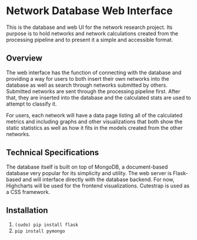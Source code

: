 # Network Database Web Interface
This is the database and web UI for the network research project.  Its purpose is to hold networks and network calculations created from the processing pipeline and to present it a simple and accessible format.

## Overview
The web interface has the function of connecting with the database and providing a way for users to both insert their own networks into the database as well as search through networks submitted by others.  Submitted networks are sent through the processing pipeline first.  After that, they are inserted into the database and the calculated stats are used to attempt to classify it.

For users, each network will have a data page listing all of the calculated metrics and including graphs and other visualizations that both show the static statistics as well as how it fits in the models created from the other networks.

## Technical Specifications
The database itself is built on top of MongoDB, a document-based database very popular for its simplicity and utility.  The web server is Flask-based and will interface directly with the database backend.  For now, Highcharts will be used for the frontend visualizations.  Cutestrap is used as a CSS framework.

## Installation
1. `(sudo) pip install flask`
1. `pip install pymongo`
